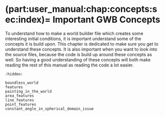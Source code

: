 (part:user_manual:chap:concepts:sec:index)=
Important GWB Concepts
======================

To understand how to make a world builder file which creates some interesting initial conditions, it is important understand some of the concepts it is build upon. This chapter is dedicated to make sure you get to understand these  concepts. It is also important when you want to look into the source files, because the code is build up around these concepts as well. So having a good understanding of these concepts will both make reading the rest of this manual as reading the code a lot easier.

```{toctree}
:hidden:

boundless_world
features
painting_in_the_world
area_features
line_features
point_features
constant_angle_in_spherical_domain_issue
```
